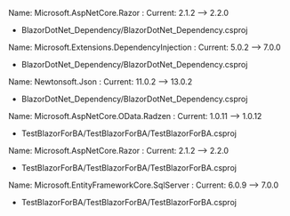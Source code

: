 
 
 Name: Microsoft.AspNetCore.Razor : Current: 2.1.2 --> 2.2.0 
 - BlazorDotNet_Dependency/BlazorDotNet_Dependency.csproj
 
 Name: Microsoft.Extensions.DependencyInjection : Current: 5.0.2 --> 7.0.0 
 - BlazorDotNet_Dependency/BlazorDotNet_Dependency.csproj
 
 Name: Newtonsoft.Json : Current: 11.0.2 --> 13.0.2 
 - BlazorDotNet_Dependency/BlazorDotNet_Dependency.csproj
 
 Name: Microsoft.AspNetCore.OData.Radzen : Current: 1.0.11 --> 1.0.12 
 - TestBlazorForBA/TestBlazorForBA/TestBlazorForBA.csproj
 
 Name: Microsoft.AspNetCore.Razor : Current: 2.1.2 --> 2.2.0 
 - TestBlazorForBA/TestBlazorForBA/TestBlazorForBA.csproj
 
 Name: Microsoft.EntityFrameworkCore.SqlServer : Current: 6.0.9 --> 7.0.0 
 - TestBlazorForBA/TestBlazorForBA/TestBlazorForBA.csproj